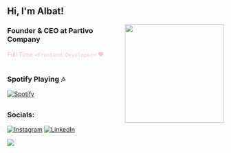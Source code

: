 <h2> Hi, I'm Albat!</h2>
<img align='right' src="https://i.hizliresim.com/q8VJZx.png" width="230">

### Founder & CEO at Partivo Company
<font color="pink">Full Time</em> `<Frontend Developer>` :heart: </font>
#

### Spotify Playing :notes:
[![Spotify](https://novatorem-albatx.vercel.app/api/spotify)](https://open.spotify.com/user/j4ntqa7lm32ugu039446fdr96) 
<br/>
<h2>

### Socials:
[![Instagram](https://img.shields.io/badge/Instagram-%23E4405F.svg?logo=Instagram&logoColor=white)](https://instagram.com/partivo.company) [![LinkedIn](https://img.shields.io/badge/LinkedIn-%230077B5.svg?logo=linkedin&logoColor=white)](https://linkedin.com/in/albatp)    
    
   
   
[![](https://visitcount.itsvg.in/api?id=Albat&icon=7&color=1)](https://visitcount.itsvg.in)
